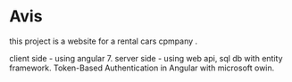 # Avis


this project is a website for a rental cars cpmpany .

client side -  using angular 7.
server side -  using web api, sql db with entity framework. Token-Based Authentication in Angular with microsoft owin.


